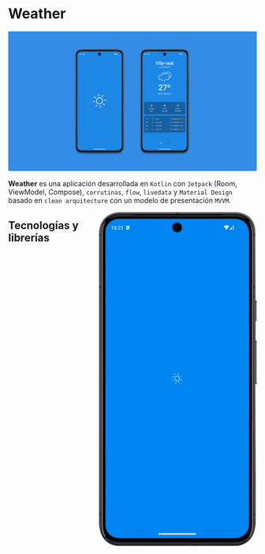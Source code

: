 # Weather

![Screenshot de la app](./app/assets/screenshots/weather_github_cover.jpg)

**Weather** es una aplicación desarrollada en `Kotlin` con `Jetpack` (Room, ViewModel, Compose), `corrutinas`, `flow`, `livedata` y `Material Design` basado en `clean arquitecture` con un modelo de presentación `MVVM`.

<p float="right">
  <img src="./app/assets/screenshots/weather_gif.gif" width="320px" align="right" style="margin-left: 20px;" />
</p>

## Tecnologías y librerías
